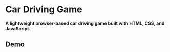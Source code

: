 # Car Driving Game

**A lightweight browser-based car driving game built with HTML, CSS, and JavaScript.**

##  Demo

